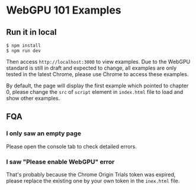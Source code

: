 # WebGPU 101 Examples

## Run it in local
```
$ npm install
$ npm run dev
```

Then access `http://localhost:3000` to view examples. Due to the WebGPU standard is still in draft and expected to change, all examples are only tested in the latest Chrome, please use Chrome to access these examples.

By default, the page will display the first example which pointed to chapter 0, please change the `src` of `script` element in `index.html` file to load and show other examples.

## FQA

### I only saw an empty page

Please open the console tab to check detailed errors.

### I saw "Please enable WebGPU" error

That's probably because the Chrome Origin Trials token was expired, please replace the existing one by your own token in the `inex.html` file.
